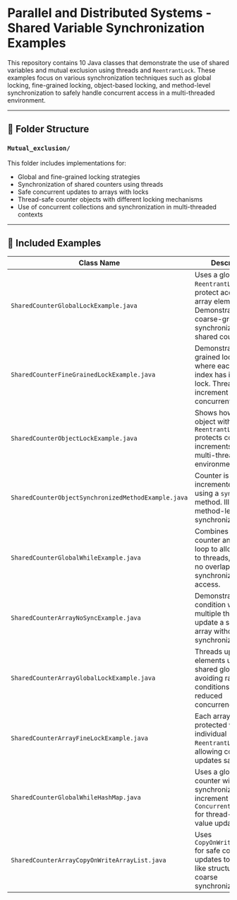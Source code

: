 # Parallel and Distributed Systems - Shared Variable Synchronization Examples

This repository contains 10 Java classes that demonstrate the use of shared variables and mutual exclusion using threads and `ReentrantLock`. These examples focus on various synchronization techniques such as global locking, fine-grained locking, object-based locking, and method-level synchronization to safely handle concurrent access in a multi-threaded environment.

---

## 📁 Folder Structure

### `Mutual_exclusion/`

This folder includes implementations for:

- Global and fine-grained locking strategies
- Synchronization of shared counters using threads
- Safe concurrent updates to arrays with locks
- Thread-safe counter objects with different locking mechanisms
- Use of concurrent collections and synchronization in multi-threaded contexts

---

## 📄 Included Examples

| Class Name                                            | Description                                                                                                              |
|-------------------------------------------------------|--------------------------------------------------------------------------------------------------------------------------|
| `SharedCounterGlobalLockExample.java`                 | Uses a global `ReentrantLock` to protect access to all array elements. Demonstrates coarse-grained synchronization with shared counter. |
| `SharedCounterFineGrainedLockExample.java`            | Demonstrates fine-grained locking where each array index has its own lock. Threads safely increment elements concurrently.                    |
| `SharedCounterObjectLockExample.java`                  | Shows how a counter object with a `ReentrantLock` protects concurrent increments in a multi-threaded environment.                              |
| `SharedCounterObjectSynchronizedMethodExample.java`   | Counter is incremented safely using a `synchronized` method. Illustrates method-level synchronization.                                               |
| `SharedCounterGlobalWhileExample.java`                 | Combines a global counter and `while` loop to allocate work to threads, ensuring no overlap with synchronized access.                            |
| `SharedCounterArrayNoSyncExample.java`                 | Demonstrates a race condition when multiple threads update a shared array without any synchronization.                                          |
| `SharedCounterArrayGlobalLockExample.java`             | Threads update array elements using a shared global lock, avoiding race conditions but with reduced concurrency.                                 |
| `SharedCounterArrayFineLockExample.java`               | Each array index is protected with an individual `ReentrantLock`, allowing concurrent updates safely.                                           |
| `SharedCounterGlobalWhileHashMap.java`        | Uses a global counter with synchronized increment and `ConcurrentHashMap` for thread-safe key-value updates. |
| `SharedCounterArrayCopyOnWriteArrayList.java` | Uses `CopyOnWriteArrayList` for safe concurrent updates to an array-like structure with coarse synchronization. |
